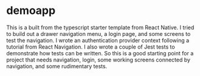 # demoapp

This is a built from the typescript starter template from React Native.  I tried to build out a drawer navigation menu, a login page, and some screens to test the navigation.  I wrote an authentication provider context following a tutorial from React Navigation.  I also wrote a couple of Jest tests to demonstrate how tests can be written.  So this is a good starting point for a project that needs navigation, login, some working screens connected by navigation, and some rudimentary tests.
